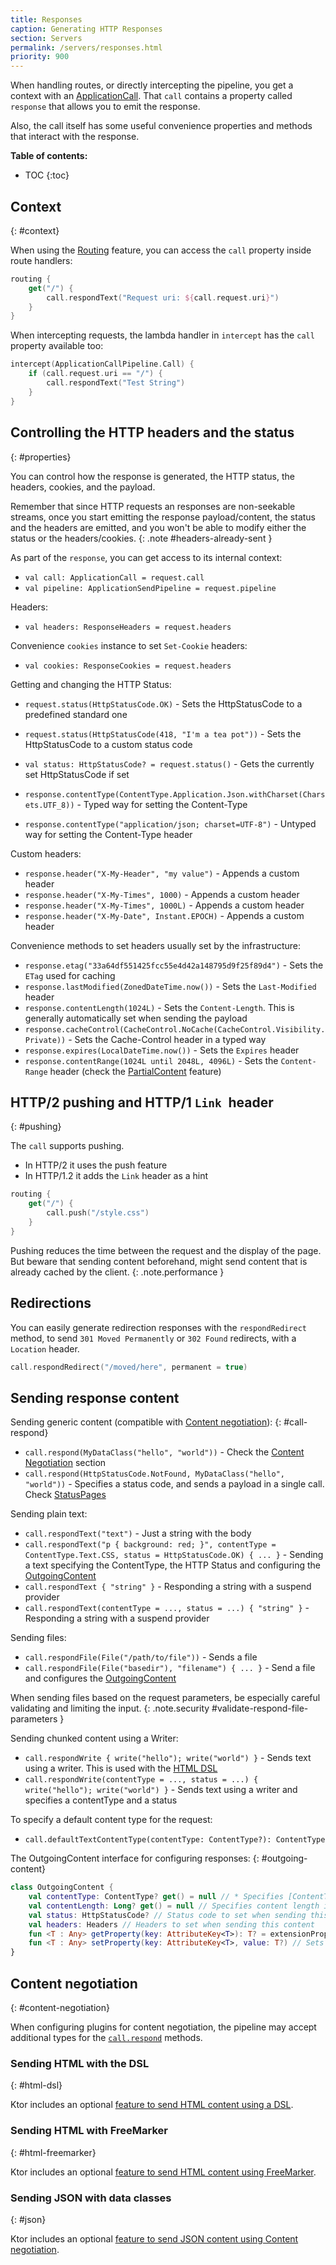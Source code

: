 ```yaml
---
title: Responses
caption: Generating HTTP Responses  
section: Servers
permalink: /servers/responses.html
priority: 900
---
```


When handling routes, or directly intercepting the pipeline, you
get a context with an [ApplicationCall](/servers/application.html#applicationcall).
That `call` contains a property called `response` that allows you to emit the response.

Also, the call itself has some useful convenience properties and methods 
that interact with the response.

**Table of contents:**

* TOC
{:toc}

## Context
{: #context}

When using the [Routing](/features/routing.html) feature, you can access
the `call` property inside route handlers:

```kotlin
routing {
    get("/") {
        call.respondText("Request uri: ${call.request.uri}")
    } 
}
```

When intercepting requests, the lambda handler in `intercept` has the `call` property available too:

```kotlin
intercept(ApplicationCallPipeline.Call) { 
    if (call.request.uri == "/") {
        call.respondText("Test String")
    }
}
```

## Controlling the HTTP headers and the status
{: #properties}

You can control how the response is generated, the HTTP status, the headers, cookies, and the payload.

Remember that since HTTP requests an responses are non-seekable streams,
once you start emitting the response payload/content, the status and the headers are emitted,
and you won't be able to modify either the status or the headers/cookies.
{: .note #headers-already-sent } 

As part of the `response`, you can get access to its internal context:

* `val call: ApplicationCall = request.call`
* `val pipeline: ApplicationSendPipeline = request.pipeline`

Headers:

* `val headers: ResponseHeaders = request.headers`

Convenience `cookies` instance to set `Set-Cookie` headers:

* `val cookies: ResponseCookies = request.headers`

Getting and changing the HTTP Status:

* `request.status(HttpStatusCode.OK)` - Sets the HttpStatusCode to a predefined standard one
* `request.status(HttpStatusCode(418, "I'm a tea pot"))` - Sets the HttpStatusCode to a custom status code
* `val status: HttpStatusCode? = request.status()` - Gets the currently set HttpStatusCode if set

* `response.contentType(ContentType.Application.Json.withCharset(Charsets.UTF_8))` - Typed way for setting the Content-Type
* `response.contentType("application/json; charset=UTF-8")` - Untyped way for setting the Content-Type header

Custom headers:

* `response.header("X-My-Header", "my value")` - Appends a custom header
* `response.header("X-My-Times", 1000)` - Appends a custom header
* `response.header("X-My-Times", 1000L)` - Appends a custom header
* `response.header("X-My-Date", Instant.EPOCH)` - Appends a custom header

Convenience methods to set headers usually set by the infrastructure:

* `response.etag("33a64df551425fcc55e4d42a148795d9f25f89d4")` - Sets the `ETag` used for caching
* `response.lastModified(ZonedDateTime.now())` - Sets the `Last-Modified` header
* `response.contentLength(1024L)` - Sets the `Content-Length`. This is generally automatically set when sending the payload
* `response.cacheControl(CacheControl.NoCache(CacheControl.Visibility.Private))` - Sets the Cache-Control header in a typed way
* `response.expires(LocalDateTime.now())` - Sets the `Expires` header
* `response.contentRange(1024L until 2048L, 4096L)` - Sets the `Content-Range` header (check the [PartialContent](/features/partial-content.html) feature) 

## HTTP/2 pushing and HTTP/1 `Link `header
{: #pushing}

The `call` supports pushing.

* In HTTP/2 it uses the push feature
* In HTTP/1.2 it adds the `Link` header as a hint

```kotlin
routing {
    get("/") {
        call.push("/style.css")
    }
}
```

Pushing reduces the time between the request and the display of the page.
But beware that sending content beforehand, might send content that is already cached by the client.
{: .note.performance }

## Redirections

You can easily generate redirection responses with the `respondRedirect` method,
to send `301 Moved Permanently` or `302 Found` redirects, with a `Location` header.

```kotlin
call.respondRedirect("/moved/here", permanent = true)
```

## Sending response content

Sending generic content (compatible with [Content negotiation](#content-negotiation)):
{: #call-respond}

* `call.respond(MyDataClass("hello", "world"))` - Check the [Content Negotiation](#content-negotiation) section
* `call.respond(HttpStatusCode.NotFound, MyDataClass("hello", "world"))` - Specifies a status code, and sends a payload in a single call. Check [StatusPages](/features/status-pages.html)

Sending plain text:

* `call.respondText("text")` - Just a string with the body
* `call.respondText("p { background: red; }", contentType = ContentType.Text.CSS, status = HttpStatusCode.OK) { ... }` - Sending a text specifying the ContentType, the HTTP Status and configuring the [OutgoingContent](#outgoing-content)
* `call.respondText { "string" }` - Responding a string with a suspend provider
* `call.respondText(contentType = ..., status = ...) { "string" }` - Responding a string with a suspend provider

Sending files:

* `call.respondFile(File("/path/to/file"))` - Sends a file
* `call.respondFile(File("basedir"), "filename") { ... }` - Send a file and configures the [OutgoingContent](#outgoing-content) 

When sending files based on the request parameters,
be especially careful validating and limiting the input.
{: .note.security #validate-respond-file-parameters }

Sending chunked content using a Writer:

* `call.respondWrite { write("hello"); write("world") }` - Sends text using a writer. This is used with the [HTML DSL](#html-dsl)
* `call.respondWrite(contentType = ..., status = ...) { write("hello"); write("world") }` - Sends text using a writer and specifies a contentType and a status

To specify a default content type for the request:

* `call.defaultTextContentType(contentType: ContentType?): ContentType`

The OutgoingContent interface for configuring responses:
{: #outgoing-content}

```kotlin
class OutgoingContent {
    val contentType: ContentType? get() = null // * Specifies [ContentType] for this resource.
    val contentLength: Long? get() = null // Specifies content length in bytes for this resource. - If null, the resources will be sent as `Transfer-Encoding: chunked` 
    val status: HttpStatusCode? // Status code to set when sending this content
    val headers: Headers // Headers to set when sending this content
    fun <T : Any> getProperty(key: AttributeKey<T>): T? = extensionProperties?.getOrNull(key) // Gets an extension property for this content
    fun <T : Any> setProperty(key: AttributeKey<T>, value: T?) // Sets an extension property for this content
}
```

## Content negotiation
{: #content-negotiation}

When configuring plugins for content negotiation, the pipeline may accept additional
types for the [`call.respond`](#call-respond) methods.

### Sending HTML with the DSL
{: #html-dsl}

Ktor includes an optional [feature to send HTML content using a DSL](/features/html-dsl.html).

### Sending HTML with FreeMarker
{: #html-freemarker}

Ktor includes an optional [feature to send HTML content using FreeMarker](/features/freemarker.html).

### Sending JSON with data classes
{: #json}

Ktor includes an optional [feature to send JSON content using Content negotiation](/features/gson.html).

